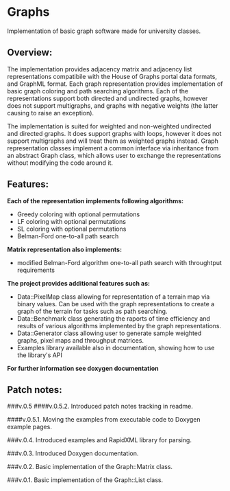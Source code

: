 # Graphs
Implementation of basic graph software made for university classes.

Overview:
-------------------------------------------------------------
The implementation provides adjacency matrix and adjacency list representations compatibile with the House of Graphs portal data formats, and GraphML format.
Each graph representation provides implementation of basic graph coloring and path searching algorithms. Each of the representations support both directed and undirected graphs, however does not support multigraphs, and graphs with negative weights (the latter causing to raise an exception).

The implementation is suited for weighted and non-weighted undirected and directed graphs. It does support graphs with loops, however it does not support multigraphs and will treat them as weighted graphs instead.
Graph representation classes implement a common interface via inheritance from an abstract Graph class, which allows user to exchange the representations without modifying the code around it. 

Features:
-------------------------------------------------------------
**Each of the representation implements following algorithms:**
- Greedy coloring with optional permutations
- LF coloring with optional permutations
- SL coloring with optional permutations
- Belman-Ford one-to-all path search

**Matrix representation also implements:**
- modified Belman-Ford algorithm one-to-all path search with throughtput requirements

**The project provides additional features such as:**
- Data::PixelMap class allowing for representation of a terrain map via binary values. Can be used with the graph representations to create a graph of the terrain for tasks such as path searching.
- Data::Benchmark class generating the raports of time efficiency and results of various algorithms implemented by the graph representations.
- Data::Generator class allowing user to generate sample weighted graphs, pixel maps and throughput matrices.
- Examples library available also in documentation, showing how to use the library's API

**For further information see doxygen documentation**

Patch notes: 
-------------------------------------------------------------

###v.0.5
####v.0.5.2.
Introduced patch notes tracking in readme.

####v.0.5.1.
Moving the examples from executable code to Doxygen example pages. 

###v.0.4.
Introduced examples and RapidXML library for parsing.

###v.0.3.
Introduced Doxygen documentation.
 
###v.0.2.
Basic implementation of the Graph::Matrix class.

###v.0.1.
Basic implementation of the Graph::List class.

